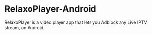 # RelaxoPlayer-Android
RelaxoPlayer is a video player app that lets you Adblock any Live IPTV stream, on Android.
